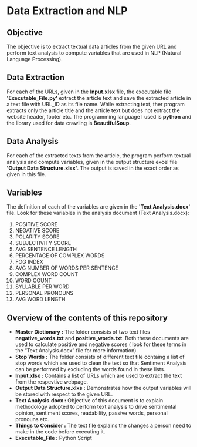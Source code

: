 # Data Extraction and NLP

## Objective
The objective is to extract textual data articles from the given URL and perform text analysis to compute variables that are used in NLP (Natural Language Processing).

## Data Extraction
For each of the URLs, given in the **Input.xlsx** file, the executable file **'Executable_File.py'** extract the article text and save the extracted article in a text file with URL_ID as its file name. While extracting text, ther program extracts only the article title and the article text but does not extract the website header, footer etc. The programming language I used is **python** and the library used for data crawling is **BeautifulSoup**.

## Data Analysis
For each of the extracted texts from the article, the program perform textual analysis and compute variables, given in the output structure excel file **'Output Data Structure.xlsx'**. The output is saved in the exact order as given in this file.

## Variables
The definition of each of the variables are given in the **'Text Analysis.docx'** file. Look for these variables in the analysis document (Text Analysis.docx):
1. POSITIVE SCORE
2. NEGATIVE SCORE
3. POLARITY SCORE
4. SUBJECTIVITY SCORE
5. AVG SENTENCE LENGTH
6. PERCENTAGE OF COMPLEX WORDS
7. FOG INDEX
8. AVG NUMBER OF WORDS PER SENTENCE
9. COMPLEX WORD COUNT
10. WORD COUNT
11. SYLLABLE PER WORD
12. PERSONAL PRONOUNS
13. AVG WORD LENGTH

## Overview of the contents of this repository

- **Master Dictionary :** The folder consists of two text files **negative_words.txt** and **positive_words.txt**. Both these documents are used to calculate positive and negative scores ( look for these terms in the “Text Analysis.docx” file for more information).
- **Stop Words :** The folder consists of different text file containg a list of stop words which are used to clean the text so that Sentiment Analysis can be performed by excluding the words found in these lists.
- **Input.xlsx :** Contains a list of URLs which are used to extract the text from the respevtive webpage.
- **Output Data Structure.xlxs :** Demonstrates how the output variables will be stored with respect to the given URL.
- **Text Analysis.docx :** Objective of this document is to explain methodology adopted to perform text analysis to drive sentimental opinion, sentiment scores, readability, passive words, personal pronouns etc.
- **Things to Consider :** The text file explains the changes a person need to make in the code before executing it.
- **Executable_File :** Python Script




